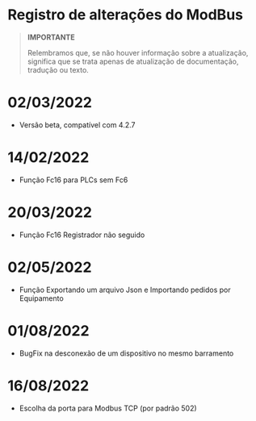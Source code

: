 # Registro de alterações do ModBus

>**IMPORTANTE**
>
>Relembramos que, se não houver informação sobre a atualização, significa que se trata apenas de atualização de documentação, tradução ou texto.

# 02/03/2022

- Versão beta, compatível com 4.2.7

# 14/02/2022

- Função Fc16 para PLCs sem Fc6

# 20/03/2022

- Função Fc16 Registrador não seguido

# 02/05/2022

- Função Exportando um arquivo Json e Importando pedidos por Equipamento 

# 01/08/2022

- BugFix na desconexão de um dispositivo no mesmo barramento

# 16/08/2022

- Escolha da porta para Modbus TCP (por padrão 502)
